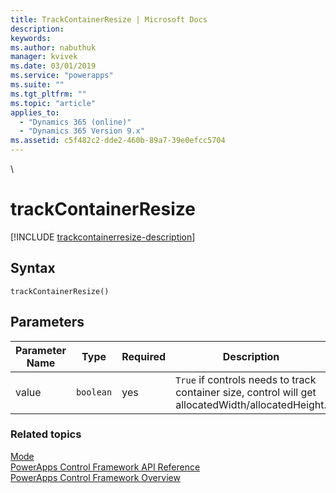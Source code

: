 ```yaml
---
title: TrackContainerResize | Microsoft Docs
description: 
keywords:
ms.author: nabuthuk
manager: kvivek
ms.date: 03/01/2019
ms.service: "powerapps"
ms.suite: ""
ms.tgt_pltfrm: ""
ms.topic: "article"
applies_to: 
  - "Dynamics 365 (online)"
  - "Dynamics 365 Version 9.x"
ms.assetid: c5f482c2-dde2-460b-89a7-39e0efcc5704
---
```

\
# trackContainerResize

[!INCLUDE [trackcontainerresize-description](includes/trackcontainerresize-description.md)]

## Syntax

`trackContainerResize()`

## Parameters

| Parameter Name|Type|Required|Description|
| ------------- |----|--------|-----------|
|value|`boolean`|yes|`True` if controls needs to track container size, control will get allocatedWidth/allocatedHeight.|

### Related topics

[Mode](../mode.md)<br />
[PowerApps Control Framework API Reference](../index.md)<br />
[PowerApps Control Framework Overview](../../overview.md)<br />
